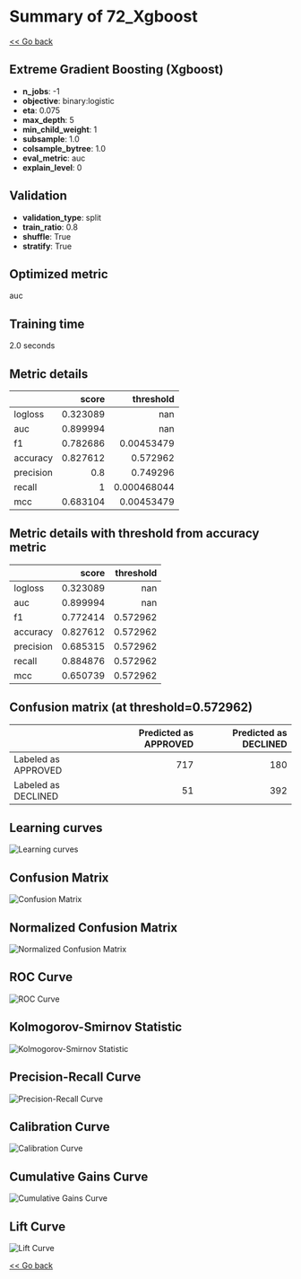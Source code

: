 # Summary of 72_Xgboost

[<< Go back](../README.md)


## Extreme Gradient Boosting (Xgboost)
- **n_jobs**: -1
- **objective**: binary:logistic
- **eta**: 0.075
- **max_depth**: 5
- **min_child_weight**: 1
- **subsample**: 1.0
- **colsample_bytree**: 1.0
- **eval_metric**: auc
- **explain_level**: 0

## Validation
 - **validation_type**: split
 - **train_ratio**: 0.8
 - **shuffle**: True
 - **stratify**: True

## Optimized metric
auc

## Training time

2.0 seconds

## Metric details
|           |    score |     threshold |
|:----------|---------:|--------------:|
| logloss   | 0.323089 | nan           |
| auc       | 0.899994 | nan           |
| f1        | 0.782686 |   0.00453479  |
| accuracy  | 0.827612 |   0.572962    |
| precision | 0.8      |   0.749296    |
| recall    | 1        |   0.000468044 |
| mcc       | 0.683104 |   0.00453479  |


## Metric details with threshold from accuracy metric
|           |    score |   threshold |
|:----------|---------:|------------:|
| logloss   | 0.323089 |  nan        |
| auc       | 0.899994 |  nan        |
| f1        | 0.772414 |    0.572962 |
| accuracy  | 0.827612 |    0.572962 |
| precision | 0.685315 |    0.572962 |
| recall    | 0.884876 |    0.572962 |
| mcc       | 0.650739 |    0.572962 |


## Confusion matrix (at threshold=0.572962)
|                     |   Predicted as APPROVED |   Predicted as DECLINED |
|:--------------------|------------------------:|------------------------:|
| Labeled as APPROVED |                     717 |                     180 |
| Labeled as DECLINED |                      51 |                     392 |

## Learning curves
![Learning curves](learning_curves.png)
## Confusion Matrix

![Confusion Matrix](confusion_matrix.png)


## Normalized Confusion Matrix

![Normalized Confusion Matrix](confusion_matrix_normalized.png)


## ROC Curve

![ROC Curve](roc_curve.png)


## Kolmogorov-Smirnov Statistic

![Kolmogorov-Smirnov Statistic](ks_statistic.png)


## Precision-Recall Curve

![Precision-Recall Curve](precision_recall_curve.png)


## Calibration Curve

![Calibration Curve](calibration_curve_curve.png)


## Cumulative Gains Curve

![Cumulative Gains Curve](cumulative_gains_curve.png)


## Lift Curve

![Lift Curve](lift_curve.png)



[<< Go back](../README.md)

